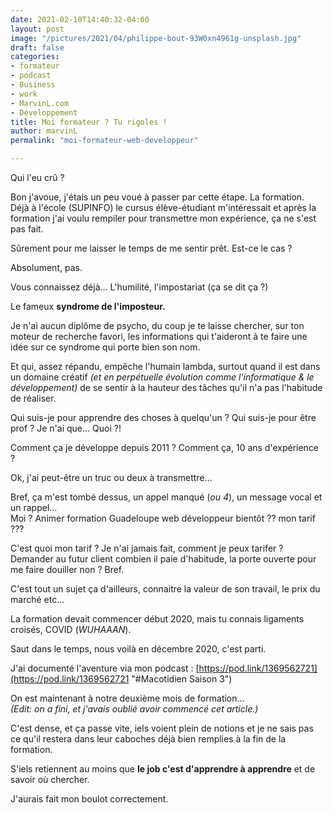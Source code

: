 ```yaml
---
date: 2021-02-10T14:40:32-04:00
layout: post
image: "/pictures/2021/04/philippe-bout-93W0xn4961g-unsplash.jpg"
draft: false
categories:
- formateur
- podcast
- Business
- work
- MarvinL.com
- Développement
title: Moi formateur ? Tu rigoles !
author: marvinL
permalink: "moi-formateur-web-developpeur"

---
```

Qui l'eu crû ?

Bon j'avoue, j'étais un peu voué à passer par cette étape. La formation.  
Déjà à l'école (SUPINFO) le cursus élève-étudiant m'intéressait et après la formation j'ai voulu rempiler pour transmettre mon expérience, ça ne s'est pas fait.

Sûrement pour me laisser le temps de me sentir prêt. Est-ce le cas ? 

Absolument, pas.

Vous connaissez déjà… L'humilité, l'impostariat (ça se dit ça ?)

Le fameux **syndrome de l'imposteur.**

Je n'ai aucun diplôme de psycho, du coup je te laisse chercher, sur ton moteur de recherche favori, les informations qui t'aideront à te faire une idée sur ce syndrome qui porte bien son nom.

Et qui, assez répandu, empêche l'humain lambda, surtout quand il est dans un domaine créatif _(et en perpétuelle évolution comme l'informatique & le développement)_ de se sentir à la hauteur des tâches qu'il n'a pas l'habitude de réaliser.

Qui suis-je pour apprendre des choses à quelqu'un ? Qui suis-je pour être prof ? Je n'ai que… Quoi ?! 

Comment ça je développe depuis 2011 ? Comment ça, 10 ans d'expérience ?

Ok, j'ai peut-être un truc ou deux à transmettre…

Bref, ça m'est tombé dessus, un appel manqué (_ou 4_), un message vocal et un rappel…  
Moi ? Animer formation Guadeloupe web développeur bientôt ?? mon tarif ???

C'est quoi mon tarif ? Je n'ai jamais fait, comment je peux tarifer ?  
Demander au futur client combien il paie d'habitude, la porte ouverte pour me faire douiller non ? Bref.

C'est tout un sujet ça d'ailleurs, connaitre la valeur de son travail, le prix du marché etc… 

La formation devait commencer début 2020, mais tu connais ligaments croisés, COVID (_WUHAAAN_).

Saut dans le temps, nous voilà en décembre 2020, c'est parti.

J'ai documenté l'aventure via mon podcast : [https://pod.link/1369562721](https://pod.link/1369562721 "#Macotidien Saison 3")

On est maintenant à notre deuxième mois de formation…  
_(Edit: on a fini, et j'avais oublié avoir commencé cet article.)_

C'est dense, et ça passe vite, iels voient plein de notions et je ne sais pas ce qu'il restera dans leur caboches déjà bien remplies à la fin de la formation.

S'iels retiennent au moins que **le job c'est d'apprendre à apprendre** et de savoir où chercher.

 J'aurais fait mon boulot correctement.
